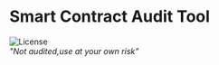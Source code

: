 # Smart Contract Audit Tool
![License](https://img.shields.io/badge/License-MIT-blue.svg) <br>
<i>"Not audited,use at your own risk"</i>
